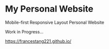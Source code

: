 # My Personal Website
Mobile-first Responsive Layout Personal Website

Work in Progress...

https://francestang221.github.io/
